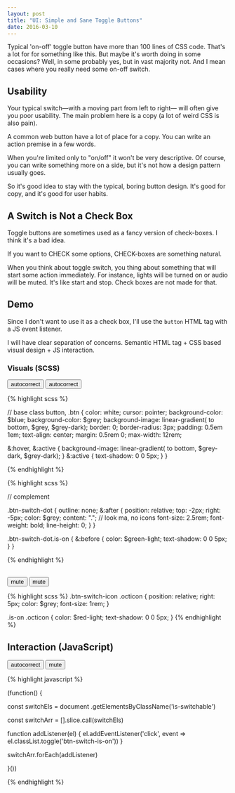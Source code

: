 ```yaml
---
layout: post
title: "UI: Simple and Sane Toggle Buttons"  
date: 2016-03-10
---
```


Typical 'on-off' toggle button have more than 100 lines of CSS code.
That's a lot for for something like this. 
But maybe it's worth doing in some occasions?
Well, in some probably yes,
but in vast majority not.
And I mean cases where you really need some on-off switch.


## Usability

Your typical switch&mdash;with a moving part from left to right&mdash;
will often give you poor usability. The main problem here is a copy (a lot
of weird CSS is also pain). 

A common web button have a lot of place for a copy.
You can write an action premise in a few words.

When you're limited only to "on/off" it won't be very descriptive. 
Of course, you can write something more on a side, but it's not how a design 
pattern usually goes.

So it's good idea to stay with the typical, boring button design.
It's good for copy, and it's good for user habits.


## A Switch is Not a Check Box

Toggle buttons are sometimes used as a fancy version of check-boxes.
I think it's a bad idea.

If you want to CHECK some options, CHECK-boxes are
something natural.

When you think about toggle switch, you thing about something
that will start some action immediately.
For instance, lights will
be turned on or audio will be muted. It's like start and stop.
Check boxes are
not made for that.


## Demo

Since I don't want to use it as a check box, I'll use the <code>button</code>
HTML tag with a JS event listener.

I will have clear separation of concerns. Semantic HTML tag + CSS based visual
design + JS interaction. 

### Visuals (SCSS)

<button class="btn-neutral btn-switch-dot"> autocorrect </button>
<button class="btn-neutral btn-switch-dot is-on"> autocorrect </button>

{% highlight scss %}

// base class
button,
.btn {
  color: white;
  cursor: pointer;
  background-color: $blue;
  background-color: $grey;
  background-image: linear-gradient(
                    to bottom, $grey, $grey-dark);
  border: 0;
  border-radius: 3px;
  padding: 0.5em 1em;
  text-align: center;
  margin: 0.5rem 0;
  max-width: 12rem;

  &:hover, &:active {
    background-image: linear-gradient(
                      to bottom, $grey-dark, $grey-dark);
  }
  &:active {
    text-shadow: 0 0 5px;
  }
}

{% endhighlight %}

{% highlight scss %}

// complement

.btn-switch-dot {
  outline: none;
  &:after {
    position: relative;
    top: -2px;
    right: -5px;
    color: $grey;
    content: "."; // look ma, no icons
    font-size: 2.5rem;
    font-weight: bold;
    line-height: 0;
  }
}

.btn-switch-dot.is-on {
  &:before {
    color: $green-light;
    text-shadow: 0 0 5px;
  }
}

{% endhighlight %}

<br>
<button class="btn-neutral btn-switch-icon"> 
  <span class="octicon octicon-mute"></span>
  mute
</button>
<button class="btn-neutral btn-switch-icon is-on"> 
  <span class="octicon octicon-mute"></span>
  mute
</button>

{% highlight scss %}
.btn-switch-icon .octicon  {
  position: relative;
  right: 5px;
  color: $grey;
  font-size: 1rem;
}

.is-on .octicon {
  color: $red-light;
  text-shadow: 0 0 5px;
}
{% endhighlight %}

## Interaction (JavaScript) 

<button class="btn-neutral btn-switch-dot is-switchable"> autocorrect </button>
<button class="btn-neutral btn-switch-icon is-switchable"> 
  <span class="octicon octicon-mute"></span>
  mute
</button>


{% highlight javascript %}

(function() {

const switchEls = document
  .getElementsByClassName('is-switchable')

const switchArr = [].slice.call(switchEls)

function addListener(el) {
  el.addEventListener('click', event =>
    el.classList.toggle('btn-switch-is-on'))
}

switchArr.forEach(addListener)

}())

{% endhighlight %}
